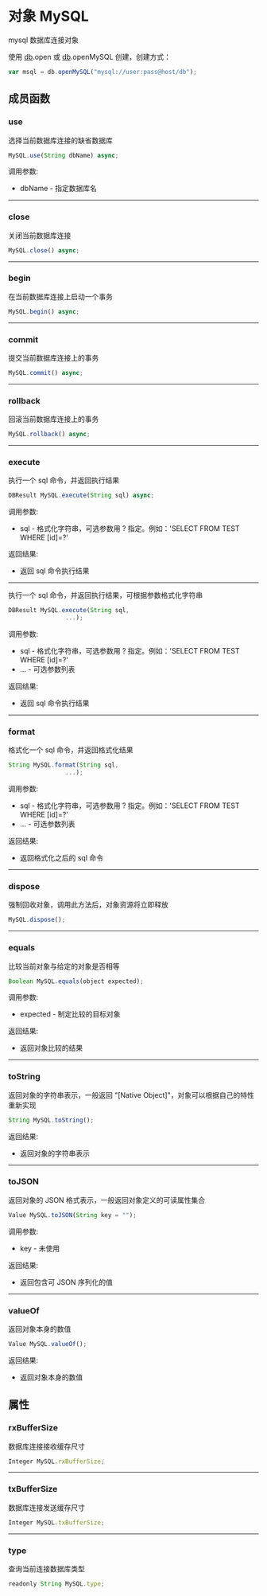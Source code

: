 # 对象 MySQL
mysql 数据库连接对象

使用 [db](../../module/ifs/db.md).open 或 [db](../../module/ifs/db.md).openMySQL 创建，创建方式：
```JavaScript
var msql = db.openMySQL("mysql://user:pass@host/db");
```
## 成员函数
        
### use
选择当前数据库连接的缺省数据库
```JavaScript
MySQL.use(String dbName) async;
```

调用参数:
* dbName - 指定数据库名

--------------------------
### close
关闭当前数据库连接
```JavaScript
MySQL.close() async;
```

--------------------------
### begin
在当前数据库连接上启动一个事务
```JavaScript
MySQL.begin() async;
```

--------------------------
### commit
提交当前数据库连接上的事务
```JavaScript
MySQL.commit() async;
```

--------------------------
### rollback
回滚当前数据库连接上的事务
```JavaScript
MySQL.rollback() async;
```

--------------------------
### execute
执行一个 sql 命令，并返回执行结果
```JavaScript
DBResult MySQL.execute(String sql) async;
```

调用参数:
* sql - 格式化字符串，可选参数用 ? 指定。例如：'SELECT FROM TEST WHERE [id]=?'

返回结果:
* 返回 sql 命令执行结果

--------------------------
执行一个 sql 命令，并返回执行结果，可根据参数格式化字符串
```JavaScript
DBResult MySQL.execute(String sql,
                ...);
```

调用参数:
* sql - 格式化字符串，可选参数用 ? 指定。例如：'SELECT FROM TEST WHERE [id]=?'
* ... - 可选参数列表

返回结果:
* 返回 sql 命令执行结果

--------------------------
### format
格式化一个 sql 命令，并返回格式化结果
```JavaScript
String MySQL.format(String sql,
                ...);
```

调用参数:
* sql - 格式化字符串，可选参数用 ? 指定。例如：'SELECT FROM TEST WHERE [id]=?'
* ... - 可选参数列表

返回结果:
* 返回格式化之后的 sql 命令

--------------------------
### dispose
强制回收对象，调用此方法后，对象资源将立即释放
```JavaScript
MySQL.dispose();
```

--------------------------
### equals
比较当前对象与给定的对象是否相等
```JavaScript
Boolean MySQL.equals(object expected);
```

调用参数:
* expected - 制定比较的目标对象

返回结果:
* 返回对象比较的结果

--------------------------
### toString
返回对象的字符串表示，一般返回 "[Native Object]"，对象可以根据自己的特性重新实现
```JavaScript
String MySQL.toString();
```

返回结果:
* 返回对象的字符串表示

--------------------------
### toJSON
返回对象的 JSON 格式表示，一般返回对象定义的可读属性集合
```JavaScript
Value MySQL.toJSON(String key = "");
```

调用参数:
* key - 未使用

返回结果:
* 返回包含可 JSON 序列化的值

--------------------------
### valueOf
返回对象本身的数值
```JavaScript
Value MySQL.valueOf();
```

返回结果:
* 返回对象本身的数值

## 属性
        
### rxBufferSize
数据库连接接收缓存尺寸
```JavaScript
Integer MySQL.rxBufferSize;
```

--------------------------
### txBufferSize
数据库连接发送缓存尺寸
```JavaScript
Integer MySQL.txBufferSize;
```

--------------------------
### type
查询当前连接数据库类型
```JavaScript
readonly String MySQL.type;
```

